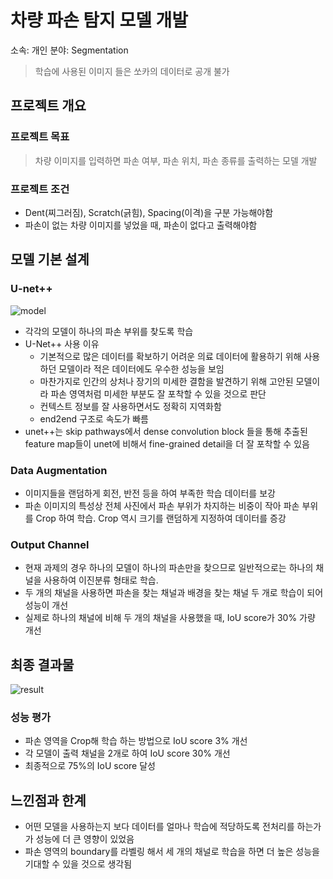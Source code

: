 # 차량 파손 탐지 모델 개발

소속: 개인
분야: Segmentation


> 학습에 사용된 이미지 들은 쏘카의 데이터로 공개 불가

## 프로젝트 개요

### 프로젝트 목표

> 차량 이미지를 입력하면 파손 여부, 파손 위치, 파손 종류를 출력하는 모델 개발
> 

### 프로젝트 조건

- Dent(찌그러짐), Scratch(긁힘), Spacing(이격)을 구분 가능해야함
- 파손이 없는 차량 이미지를 넣었을 때, 파손이 없다고 출력해야함

## 모델 기본 설계

### U-net++

![model](https://github.com/user-attachments/assets/9a7ff2eb-3d01-4335-bc7e-d73945ca8267)

- 각각의 모델이 하나의 파손 부위를 찾도록 학습
- U-Net++ 사용 이유
    - 기본적으로 많은 데이터를 확보하기 어려운 의료 데이터에 활용하기 위해 사용하던 모델이라 적은 데이터에도 우수한 성능을 보임
    - 마찬가지로 인간의 상처나 장기의 미세한 결함을 발견하기 위해 고안된 모델이라 파손 영역처럼 미세한 부분도 잘 포착할 수 있을 것으로 판단
    - 컨텍스트 정보를 잘 사용하면서도 정확히 지역화함
    - end2end 구조로 속도가 빠름
- unet++는 skip pathways에서 dense convolution block 들을 통해 추출된 feature map들이 unet에 비해서 fine-grained detail을 더 잘 포착할 수 있음

### Data Augmentation

- 이미지들을 랜덤하게 회전, 반전 등을 하여 부족한 학습 데이터를 보강
- 파손 이미지의 특성상 전체 사진에서 파손 부위가 차지하는 비중이 작아 파손 부위를 Crop 하여 학습. Crop 역시 크기를 랜덤하게 지정하여 데이터를 증강

### Output Channel

- 현재 과제의 경우 하나의 모델이 하나의 파손만을 찾으므로 일반적으로는 하나의 채널을 사용하여 이진분류 형태로 학습.
- 두 개의 채널을 사용하면 파손을 찾는 채널과 배경을 찾는 채널 두 개로 학습이 되어 성능이 개선
- 실제로 하나의 채널에 비해 두 개의 채널을 사용했을 때, IoU score가 30% 가량 개선

## 최종 결과물

![result](https://github.com/user-attachments/assets/17705da5-aab4-42a2-a544-4bca4fb6db32)

### 성능 평가

- 파손 영역을 Crop해 학습 하는 방법으로 IoU score 3% 개선
- 각 모델이 출력 채널을 2개로 하여 IoU score 30% 개선
- 최종적으로 75%의 IoU score 달성

## 느낀점과 한계

- 어떤 모델을 사용하는지 보다 데이터를 얼마나 학습에 적당하도록 전처리를 하는가가 성능에 더 큰 영향이 있었음
- 파손 영역의 boundary를 라벨링 해서 세 개의 채널로 학습을 하면 더 높은 성능을 기대할 수 있을 것으로 생각됨
